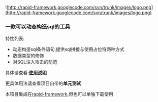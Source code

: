 ![http://rapid-framework.googlecode.com/svn/trunk/images/logo.png](http://rapid-framework.googlecode.com/svn/trunk/images/logo.png)
### 一款可以动态构造sql的工具 ###
特性列表:
  * 动态构造sql条件语句,提供sql拼接与使用占位符两种方式
  * 数据类型的修饰
  * 对SQL注入攻击的防范

具体请查看:**[使用说明](http://code.google.com/p/rapid-xsqlbuilder/wiki/UseReference)**

更具体用法请查看项目自带的**单元测试**

本项目集成在[rapid-framework](http://code.google.com/p/rapid-framework),但也可以单独下载使用